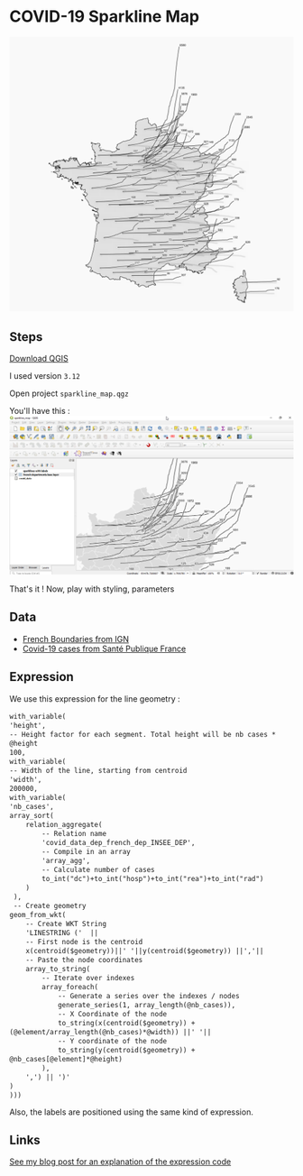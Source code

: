 # COVID-19 Sparkline Map

![](images/map.png)

## Steps
[Download QGIS](https://www.qgis.org/fr/site/forusers/download.html)

I used version `3.12`

Open project `sparkline_map.qgz`

You'll have this :
![](images/qgis.png)

That's it ! Now, play with styling, parameters

## Data
- [French Boundaries from IGN](https://www.data.gouv.fr/fr/datasets/admin-express/)
- [Covid-19 cases from Santé Publique France](https://www.data.gouv.fr/fr/datasets/donnees-hospitalieres-relatives-a-lepidemie-de-covid-19/)

## Expression
We use this expression for the line geometry :

	with_variable(
	'height',
	-- Height factor for each segment. Total height will be nb cases * @height
	100,
	with_variable(
	-- Width of the line, starting from centroid
	'width',
	200000,
	with_variable(
	'nb_cases',
	array_sort(
		relation_aggregate( 
			-- Relation name 
			'covid_data_dep_french_dep_INSEE_DEP',
			-- Compile in an array
			'array_agg', 
			-- Calculate number of cases
			to_int("dc")+to_int("hosp")+to_int("rea")+to_int("rad")
		)
	 ),
	 -- Create geometry
	geom_from_wkt(
		-- Create WKT String
		'LINESTRING ('  || 
		-- First node is the centroid
		x(centroid($geometry))||' '||y(centroid($geometry)) ||','||
		-- Paste the node coordinates
		array_to_string(
			-- Iterate over indexes
			array_foreach(
				-- Generate a series over the indexes / nodes
				generate_series(1, array_length(@nb_cases)), 
				-- X Coordinate of the node
				to_string(x(centroid($geometry)) + (@element/array_length(@nb_cases)*@width)) ||' '||
				-- Y coordinate of the node
				to_string(y(centroid($geometry)) + @nb_cases[@element]*@height)
			),
		',') || ')'
	)
	)))

Also, the labels are positioned using the same kind of expression.

## Links
[See my blog post for an explanation of the expression code](https://datagistips.hypotheses.org/488)

